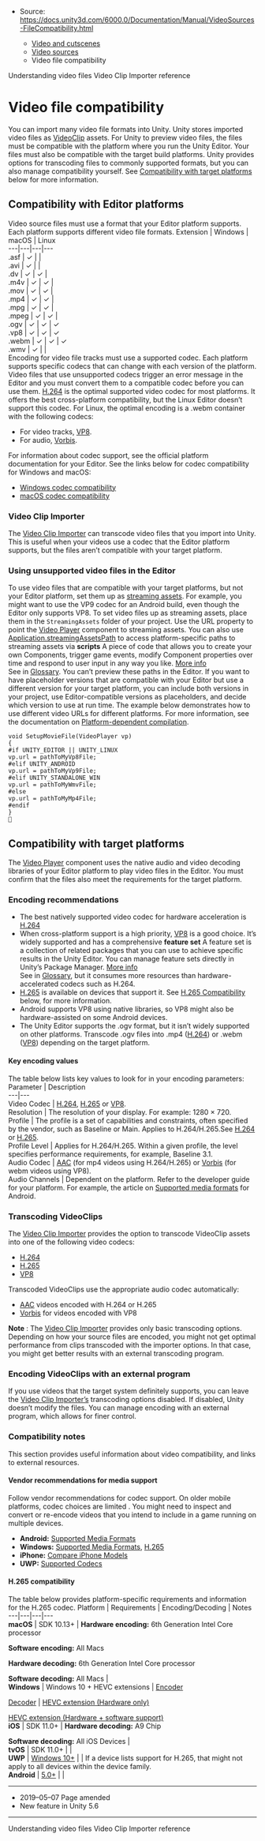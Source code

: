 * Source: https://docs.unity3d.com/6000.0/Documentation/Manual/VideoSources-FileCompatibility.html

  * [Video and cutscenes](https://docs.unity3d.com/6000.0/Documentation/Manual/Video.html)
  * [Video sources](https://docs.unity3d.com/6000.0/Documentation/Manual/video-sources.html)
  * Video file compatibility


[](https://docs.unity3d.com/6000.0/Documentation/Manual/VideoSources-VideoFiles.html)
Understanding video files
[](https://docs.unity3d.com/6000.0/Documentation/Manual/class-VideoClip.html)
Video Clip Importer reference
# Video file compatibility
You can import many video file formats into Unity. Unity stores imported video files as [VideoClip](https://docs.unity3d.com/6000.0/Documentation/Manual/class-VideoClip.html) assets.
For Unity to preview video files, the files must be compatible with the platform where you run the Unity Editor. Your files must also be compatible with the target build platforms. Unity provides options for transcoding files to commonly supported formats, but you can also manage compatibility yourself. See [Compatibility with target platforms](https://docs.unity3d.com/6000.0/Documentation/Manual/VideoSources-FileCompatibility.html#CompatibilityWithTargetPlatforms) below for more information.
## Compatibility with Editor platforms
Video source files must use a format that your Editor platform supports. Each platform supports different video file formats.
Extension | Windows | macOS | Linux  
---|---|---|---  
.asf | ✓ |  |   
.avi | ✓ |  |   
.dv | ✓ | ✓ |   
.m4v | ✓ | ✓ |   
.mov | ✓ | ✓ |   
.mp4 | ✓ | ✓ |   
.mpg | ✓ | ✓ |   
.mpeg | ✓ | ✓ |   
.ogv | ✓ | ✓ | ✓  
.vp8 | ✓ | ✓ | ✓  
.webm | ✓ | ✓ | ✓  
.wmv | ✓ |  |   
Encoding for video file tracks must use a supported codec. Each platform supports specific codecs that can change with each version of the platform.
Video files that use unsupported codecs trigger an error message in the Editor and you must convert them to a compatible codec before you can use them.
[H.264](https://en.wikipedia.org/wiki/H.264/MPEG-4_AVC) is the optimal supported video codec for most platforms. It offers the best cross-platform compatibility, but the Linux Editor doesn’t support this codec.
For Linux, the optimal encoding is a .webm container with the following codecs:
  * For video tracks, [VP8](https://en.wikipedia.org/wiki/VP8).
  * For audio, [Vorbis](https://en.wikipedia.org/wiki/Vorbis).


For information about codec support, see the official platform documentation for your Editor. See the links below for codec compatibility for Windows and macOS:
  * [Windows codec compatibility](https://docs.microsoft.com/en-us/windows/desktop/medfound/supported-media-formats-in-media-foundation)
  * [macOS codec compatibility](https://developer.apple.com/library/content/documentation/MacOSX/Conceptual/OSX_Technology_Overview/MediaLayer/MediaLayer.html)


### Video Clip Importer
The [Video Clip Importer](https://docs.unity3d.com/6000.0/Documentation/Manual/class-VideoClip.html#VideoClipImporterProperties) can transcode video files that you import into Unity. This is useful when your videos use a codec that the Editor platform supports, but the files aren’t compatible with your target platform.
### Using unsupported video files in the Editor
To use video files that are compatible with your target platforms, but not your Editor platform, set them up as [streaming assets](https://docs.unity3d.com/6000.0/Documentation/Manual/StreamingAssets.html). For example, you might want to use the VP9 codec for an Android build, even though the Editor only supports VP8.
To set video files up as streaming assets, place them in the `StreamingAssets` folder of your project. Use the URL property to point the [Video Player](https://docs.unity3d.com/6000.0/Documentation/Manual/class-VideoPlayer.html) component to streaming assets.
You can also use [Application.streamingAssetsPath](https://docs.unity3d.com/6000.0/Documentation/ScriptReference/Application-streamingAssetsPath.html) to access platform-specific paths to streaming assets via **scripts** A piece of code that allows you to create your own Components, trigger game events, modify Component properties over time and respond to user input in any way you like. [More info](https://docs.unity3d.com/6000.0/Documentation/Manual/creating-scripts.html)  
See in [Glossary](https://docs.unity3d.com/6000.0/Documentation/Manual/Glossary.html#Scripts). You can’t preview these paths in the Editor.
If you want to have placeholder versions that are compatible with your Editor but use a different version for your target platform, you can include both versions in your project, use Editor-compatible versions as placeholders, and decide which version to use at run time.
The example below demonstrates how to use different video URLs for different platforms. For more information, see the documentation on [Platform-dependent compilation](https://docs.unity3d.com/6000.0/Documentation/Manual/platform-dependent-compilation.html).
```
void SetupMovieFile(VideoPlayer vp)
{
#if UNITY_EDITOR || UNITY_LINUX
vp.url = pathToMyVp8File;
#elif UNITY_ANDROID
vp.url = pathToMyVp9File;
#elif UNITY_STANDALONE_WIN
vp.url = pathToMyWmvFile;
#else
vp.url = pathToMyMp4File;
#endif
}

```

## Compatibility with target platforms
The [Video Player](https://docs.unity3d.com/6000.0/Documentation/Manual/class-VideoPlayer.html) component uses the native audio and video decoding libraries of your Editor platform to play video files in the Editor. You must confirm that the files also meet the requirements for the target platform.
### Encoding recommendations
  * The best natively supported video codec for hardware acceleration is [H.264](https://en.wikipedia.org/wiki/H.264/MPEG-4_AVC)
  * When cross-platform support is a high priority, [VP8](https://en.wikipedia.org/wiki/VP8) is a good choice. It’s widely supported and has a comprehensive **feature set** A feature set is a collection of related packages that you can use to achieve specific results in the Unity Editor. You can manage feature sets directly in Unity’s Package Manager. [More info](https://docs.unity3d.com/6000.0/Documentation/Manual/FeatureSets.html)  
See in [Glossary](https://docs.unity3d.com/6000.0/Documentation/Manual/Glossary.html#Featureset), but it consumes more resources than hardware-accelerated codecs such as H.264.
  * [H.265](https://en.wikipedia.org/wiki/High_Efficiency_Video_Coding) is available on devices that support it. See [H.265 Compatibility](https://docs.unity3d.com/6000.0/Documentation/Manual/VideoSources-FileCompatibility.html#H265Compatibility) below, for more information.
  * Android supports VP8 using native libraries, so VP8 might also be hardware-assisted on some Android devices.
  * The Unity Editor supports the .ogv format, but it isn’t widely supported on other platforms. Transcode .ogv files into .mp4 ([H.264](https://en.wikipedia.org/wiki/H.264/MPEG-4_AVC)) or .webm ([VP8](https://en.wikipedia.org/wiki/VP8)) depending on the target platform.


#### Key encoding values
The table below lists key values to look for in your encoding parameters:
Parameter | Description  
---|---  
Video Codec |  [H.264](https://en.wikipedia.org/wiki/H.264/MPEG-4_AVC), [H.265](https://en.wikipedia.org/wiki/High_Efficiency_Video_Coding) or [VP8](https://en.wikipedia.org/wiki/VP8).  
Resolution | The resolution of your display. For example: 1280 × 720.  
Profile | The profile is a set of capabilities and constraints, often specified by the vendor, such as Baseline or Main. Applies to H.264/H.265.See [H.264](https://en.wikipedia.org/wiki/H.264/MPEG-4_AVC#Profiles) or [H.265](https://en.wikipedia.org/wiki/High_Efficiency_Video_Coding#Profiles).  
Profile Level | Applies for H.264/H.265. Within a given profile, the level specifies performance requirements, for example, Baseline 3.1.  
Audio Codec |  [AAC](https://en.wikipedia.org/wiki/Advanced_Audio_Coding) (for mp4 videos using H.264/H.265) or [Vorbis](https://en.wikipedia.org/wiki/Vorbis) (for webm videos using VP8).  
Audio Channels | Dependent on the platform. Refer to the developer guide for your platform. For example, the article on [Supported media formats](https://developer.android.com/guide/topics/media/media-formats) for Android.  
### Transcoding VideoClips
The [Video Clip Importer](https://docs.unity3d.com/6000.0/Documentation/Manual/class-VideoClip.html#VideoClipImporterProperties) provides the option to transcode VideoClip assets into one of the following video codecs:
  * [H.264](https://en.wikipedia.org/wiki/H.264/MPEG-4_AVC)
  * [H.265](https://en.wikipedia.org/wiki/High_Efficiency_Video_Coding)
  * [VP8](https://en.wikipedia.org/wiki/VP8)


Transcoded VideoClips use the appropriate audio codec automatically:
  * [AAC](https://en.wikipedia.org/wiki/Advanced_Audio_Coding) videos encoded with H.264 or H.265
  * [Vorbis](https://en.wikipedia.org/wiki/Vorbis) for videos encoded with VP8


**Note** : The [Video Clip Importer](https://docs.unity3d.com/6000.0/Documentation/Manual/class-VideoClip.html#VideoClipImporterProperties) provides only basic transcoding options. Depending on how your source files are encoded, you might not get optimal performance from clips transcoded with the importer options. In that case, you might get better results with an external transcoding program.
### Encoding VideoClips with an external program
If you use videos that the target system definitely supports, you can leave the [Video Clip Importer’s](https://docs.unity3d.com/6000.0/Documentation/Manual/class-VideoClip.html#VideoClipImporterProperties) transcoding options disabled. If disabled, Unity doesn’t modify the files. You can manage encoding with an external program, which allows for finer control.
### Compatibility notes
This section provides useful information about video compatibility, and links to external resources.
#### Vendor recommendations for media support
Follow vendor recommendations for codec support. On older mobile platforms, codec choices are limited . You might need to inspect and convert or re-encode videos that you intend to include in a game running on multiple devices.
  * **Android:** [Supported Media Formats](https://developer.android.com/guide/topics/media/media-formats.html#recommendations)
  * **Windows:** [Supported Media Formats](https://docs.microsoft.com/en-us/windows/desktop/medfound/supported-media-formats-in-media-foundation), [H.265](https://docs.microsoft.com/en-us/windows/desktop/medfound/h-265---hevc-video-decoder#format-constraints)
  * **iPhone:** [Compare iPhone Models](http://www.apple.com/iphone/compare/)
  * **UWP:** [Supported Codecs](https://docs.microsoft.com/en-us/windows/uwp/audio-video-camera/supported-codecs)


#### H.265 compatibility
The table below provides platform-specific requirements and information for the H.265 codec.
Platform | Requirements | Encoding/Decoding | Notes  
---|---|---|---  
**macOS** | SDK 10.13+ |  **Hardware encoding:** 6th Generation Intel Core processor   
  
**Software encoding:** All Macs   
  
**Hardware decoding:** 6th Generation Intel Core processor   
  
**Software decoding:** All Macs |   
**Windows** | Windows 10 + HEVC extensions |  [Encoder](https://docs.microsoft.com/en-us/windows/desktop/medfound/h-265---hevc-video-encoder)  
  
[Decoder](https://docs.microsoft.com/en-us/windows/desktop/medfound/h-265---hevc-video-decoder) |  [HEVC extension (Hardware only)](https://www.microsoft.com/en-ca/p/hevc-video-extensions-from-device-manufacturer/9n4wgh0z6vhq)  
  
[HEVC extension (Hardware + software support)](https://www.microsoft.com/en-ca/p/hevc-video-extensions/9nmzlz57r3t7/0010)  
**iOS** | SDK 11.0+ |  **Hardware decoding:** A9 Chip   
  
**Software decoding:** All iOS Devices |   
**tvOS** | SDK 11.0+ |  |   
**UWP** | [Windows 10+](https://docs.microsoft.com/en-us/windows/uwp/audio-video-camera/supported-codecs) |  | If a device lists support for H.265, that might not apply to all devices within the device family.  
**Android** | [5.0+](https://developer.android.com/guide/topics/media/media-formats) |  |   
* * *
  * 2019–05–07 Page amended 
  * New feature in Unity 5.6


* * *
[](https://docs.unity3d.com/6000.0/Documentation/Manual/VideoSources-VideoFiles.html)
Understanding video files
[](https://docs.unity3d.com/6000.0/Documentation/Manual/class-VideoClip.html)
Video Clip Importer reference
